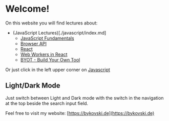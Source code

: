 # Welcome!

On this website you will find lectures about:

- (JavaScript Lectures)[./javascript/index.md]
    - [JavaScript Fundamentals](./javascript/javascript-fundamentals/index.md)
    - [Browser API](./javascript/browser-api/index.md)
    - [React](./javascript/react/index.md)
    - [Web Workers in React](./javascript/web-workers-in-react/introduction.md)
    - [BYOT - Build Your Own Tool](./javascript/byot/index.md)

Or just click in the left upper corner on [Javascript](./javascript/index.md)

## Light/Dark Mode

Just switch between Light and Dark mode with the switch in the navigation at the top beside the search input field.

Feel free to visit my website: [https://bykovski.de](https://bykovski.de)
